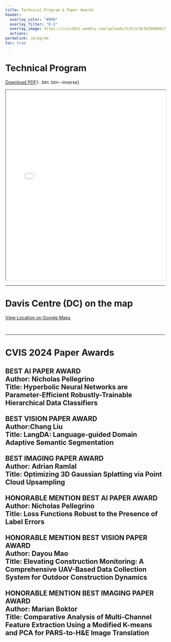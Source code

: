 ```yaml
---
title: Technical Program & Paper Awards
header:
  overlay_color: "#000"
  overlay_filter: "0.5"
  overlay_image: https://cvis2021.weebly.com/uploads/5/6/3/0/56308869/background-images/236520036.jpg
  actions:
permalink: /program
toc: true
---
```


# Technical Program



<!-- 
<embed src="https://drive.google.com/viewerng/
viewer?embedded=true&url=https://cvis2022.github.io/assets/Schedule-cvis2022.pdf"> 

<br>-->

[Download PDF](assets/CVIS_2024_Program.pdf){: .btn .btn--inverse}

<iframe src="assets/CVIS_2024_Program.pdf" width="100%" height="600px"></iframe>



---

# Davis Centre (DC) on the map 

<a href="https://maps.app.goo.gl/eRRYe9oRnwY9E5nPA" target="_blank">View Location on Google Maps</a>


<br>

<!-- [Download map](assets/067E7_02FLR.pdf){: .btn .btn--inverse}-->

---

# CVIS 2024 Paper Awards

BEST AI PAPER AWARD
<br>
Author: Nicholas Pellegrino​
<br>
Title: Hyperbolic Neural Networks are Parameter-Efficient Robustly-Trainable Hierarchical Data Classifiers
<br>
<br>
BEST VISION PAPER AWARD
<br>
Author:Chang Liu 
<br>
Title: LangDA: Language-guided Domain Adaptive Semantic Segmentation
<br>
<br>
BEST IMAGING PAPER AWARD
<br>
Author: Adrian Ramlal 
<br>
Title: Optimizing 3D Gaussian Splatting via Point Cloud Upsampling
<br>
<br>
HONORABLE MENTION BEST AI PAPER AWARD
<br>
Author: Nicholas Pellegrino​ 
<br>
Title: Loss Functions Robust to the Presence of Label Errors
<br>
<br>
HONORABLE MENTION BEST VISION PAPER AWARD
<br>
Author: Dayou Mao 
<br>
Title: Elevating Construction Monitoring: A Comprehensive UAV-Based Data Collection System for Outdoor Construction Dynamics
<br>
<br>
HONORABLE MENTION BEST IMAGING PAPER AWARD
<br>
Author: Marian Boktor 
<br>
Title: Comparative Analysis of Multi-Channel Feature Extraction Using a Modified K-means and PCA for PARS-to-H&E Image Translation
----
